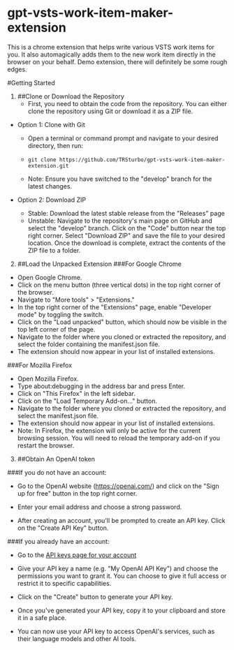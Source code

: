 # gpt-vsts-work-item-maker-extension
This is a chrome extension that helps write various VSTS work items for you. It also automagically adds them to the new work item directly in the browser on your behalf. Demo extension, there will definitely be some rough edges.

#Getting Started
1. ##Clone or Download the Repository
    - First, you need to obtain the code from the repository. You can either clone the repository using Git or download it as a ZIP file.

- Option 1: Clone with Git
    - Open a terminal or command prompt and navigate to your desired directory, then run:

    - ```git clone https://github.com/TRSturbo/gpt-vsts-work-item-maker-extension.git```
    - Note: Ensure you have switched to the "develop" branch for the latest changes.

- Option 2: Download ZIP
    - Stable: Download the latest stable release from the "Releases" page
    - Unstable: Navigate to the repository's main page on GitHub and select the "develop" branch. Click on the "Code" button near the top right corner. Select "Download ZIP" and save the file to your desired location. Once the download is complete, extract the contents of the ZIP file to a folder.

2. ##Load the Unpacked Extension
###For Google Chrome
- Open Google Chrome.
- Click on the menu button (three vertical dots) in the top right corner of the browser.
- Navigate to "More tools" > "Extensions."
- In the top right corner of the "Extensions" page, enable "Developer mode" by toggling the switch.
- Click on the "Load unpacked" button, which should now be visible in the top left corner of the page.
- Navigate to the folder where you cloned or extracted the repository, and select the folder containing the manifest.json file.
- The extension should now appear in your list of installed extensions.

###For Mozilla Firefox
- Open Mozilla Firefox.
- Type about:debugging in the address bar and press Enter.
- Click on "This Firefox" in the left sidebar.
- Click on the "Load Temporary Add-on..." button.
- Navigate to the folder where you cloned or extracted the repository, and select the manifest.json file.
- The extension should now appear in your list of installed extensions.
- Note: In Firefox, the extension will only be active for the current browsing session. You will need to reload the temporary add-on if you restart the browser.

3. ##Obtain An OpenAI token

###If you do not have an account:
- Go to the OpenAI website (https://openai.com/) and click on the "Sign up for free" button in the top right corner.

- Enter your email address and choose a strong password.

- After creating an account, you'll be prompted to create an API key. Click on the "Create API Key" button.

###If you already have an account:

- Go to the [API keys page for your account](https://platform.openai.com/account/api-keys)

- Give your API key a name (e.g. "My OpenAI API Key") and choose the permissions you want to grant it. You can choose to give it full access or restrict it to specific capabilities.

- Click on the "Create" button to generate your API key.

- Once you've generated your API key, copy it to your clipboard and store it in a safe place.

- You can now use your API key to access OpenAI's services, such as their language models and other AI tools.

